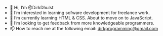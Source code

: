 - 👋 Hi, I’m @DirkDhulst
- 👀 I’m interested in learning sofware development for freelance work.
- 🌱 I’m currently learning HTML & CSS.  About to move on to JavaScript.
- 💞️ I’m looking to get feedback from more knowledgeable programmers.
- 📫 How to reach me at the following email: dirkprogramming@gmail.com

<!---
DirkDhulst/DirkDhulst is a ✨ special ✨ repository because its `README.md` (this file) appears on your GitHub profile.
You can click the Preview link to take a look at your changes.
--->

